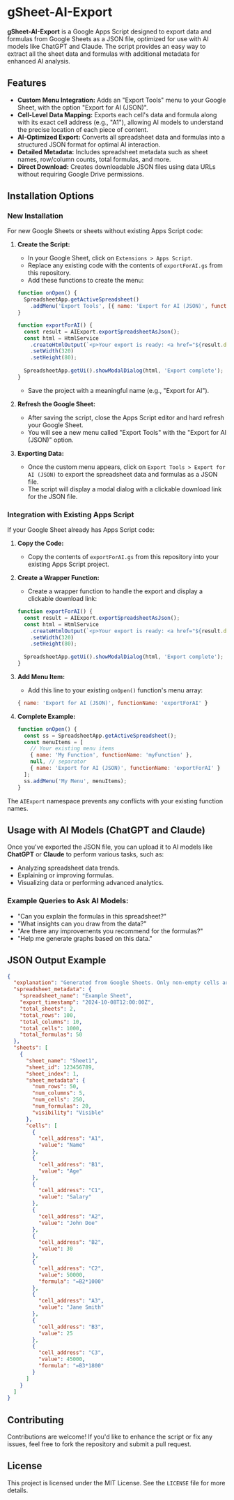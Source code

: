 # gSheet-AI-Export

**gSheet-AI-Export** is a Google Apps Script designed to export data and formulas from Google Sheets as a JSON file, optimized for use with AI models like ChatGPT and Claude. The script provides an easy way to extract all the sheet data and formulas with additional metadata for enhanced AI analysis.

## Features

- **Custom Menu Integration:** Adds an "Export Tools" menu to your Google Sheet, with the option "Export for AI (JSON)".
- **Cell-Level Data Mapping:** Exports each cell's data and formula along with its exact cell address (e.g., "A1"), allowing AI models to understand the precise location of each piece of content.
- **AI-Optimized Export:** Converts all spreadsheet data and formulas into a structured JSON format for optimal AI interaction.
- **Detailed Metadata:** Includes spreadsheet metadata such as sheet names, row/column counts, total formulas, and more.
- **Direct Download:** Creates downloadable JSON files using data URLs without requiring Google Drive permissions.

## Installation Options

### New Installation
For new Google Sheets or sheets without existing Apps Script code:

1. **Create the Script:**
    - In your Google Sheet, click on `Extensions > Apps Script`.
    - Replace any existing code with the contents of `exportForAI.gs` from this repository.
    - Add these functions to create the menu:
    ```javascript
    function onOpen() {
      SpreadsheetApp.getActiveSpreadsheet()
        .addMenu('Export Tools', [{ name: 'Export for AI (JSON)', functionName: 'exportForAI' }]);
    }
    
    function exportForAI() {
      const result = AIExport.exportSpreadsheetAsJson();
      const html = HtmlService
        .createHtmlOutput(`<p>Your export is ready: <a href="${result.dataUrl}" download="${result.filename}">Download JSON</a></p>`)
        .setWidth(320)
        .setHeight(80);
      
      SpreadsheetApp.getUi().showModalDialog(html, 'Export complete');
    }
    ```
    - Save the project with a meaningful name (e.g., "Export for AI").

2. **Refresh the Google Sheet:**
    - After saving the script, close the Apps Script editor and hard refresh your Google Sheet.
    - You will see a new menu called "Export Tools" with the "Export for AI (JSON)" option.

3. **Exporting Data:**
    - Once the custom menu appears, click on `Export Tools > Export for AI (JSON)` to export the spreadsheet data and formulas as a JSON file.
    - The script will display a modal dialog with a clickable download link for the JSON file.

### Integration with Existing Apps Script
If your Google Sheet already has Apps Script code:

1. **Copy the Code:**
    - Copy the contents of `exportForAI.gs` from this repository into your existing Apps Script project.

2. **Create a Wrapper Function:**
    - Create a wrapper function to handle the export and display a clickable download link:
    ```javascript
    function exportForAI() {
      const result = AIExport.exportSpreadsheetAsJson();
      const html = HtmlService
        .createHtmlOutput(`<p>Your export is ready: <a href="${result.dataUrl}" download="${result.filename}">Download JSON</a></p>`)
        .setWidth(320)
        .setHeight(80);
      
      SpreadsheetApp.getUi().showModalDialog(html, 'Export complete');
    }
    ```

3. **Add Menu Item:**
    - Add this line to your existing `onOpen()` function's menu array:
    ```javascript
    { name: 'Export for AI (JSON)', functionName: 'exportForAI' }
    ```

4. **Complete Example:**
    ```javascript
    function onOpen() {
      const ss = SpreadsheetApp.getActiveSpreadsheet();
      const menuItems = [
        // Your existing menu items
        { name: 'My Function', functionName: 'myFunction' },
        null, // separator
        { name: 'Export for AI (JSON)', functionName: 'exportForAI' }
      ];
      ss.addMenu('My Menu', menuItems);
    }
    ```

The `AIExport` namespace prevents any conflicts with your existing function names.

## Usage with AI Models (ChatGPT and Claude)

Once you've exported the JSON file, you can upload it to AI models like **ChatGPT** or **Claude** to perform various tasks, such as:

- Analyzing spreadsheet data trends.
- Explaining or improving formulas.
- Visualizing data or performing advanced analytics.

### Example Queries to Ask AI Models:

- "Can you explain the formulas in this spreadsheet?"
- "What insights can you draw from the data?"
- "Are there any improvements you recommend for the formulas?"
- "Help me generate graphs based on this data."

## JSON Output Example

```json
{
  "explanation": "Generated from Google Sheets. Only non-empty cells are included. Use \"sheet_name / cell_address\" to reference data programmatically.",
  "spreadsheet_metadata": {
    "spreadsheet_name": "Example Sheet",
    "export_timestamp": "2024-10-08T12:00:00Z",
    "total_sheets": 2,
    "total_rows": 100,
    "total_columns": 10,
    "total_cells": 1000,
    "total_formulas": 50
  },
  "sheets": [
    {
      "sheet_name": "Sheet1",
      "sheet_id": 123456789,
      "sheet_index": 1,
      "sheet_metadata": {
        "num_rows": 50,
        "num_columns": 5,
        "num_cells": 250,
        "num_formulas": 20,
        "visibility": "Visible"
      },
      "cells": [
        {
          "cell_address": "A1",
          "value": "Name"
        },
        {
          "cell_address": "B1",
          "value": "Age"
        },
        {
          "cell_address": "C1",
          "value": "Salary"
        },
        {
          "cell_address": "A2",
          "value": "John Doe"
        },
        {
          "cell_address": "B2",
          "value": 30
        },
        {
          "cell_address": "C2",
          "value": 50000,
          "formula": "=B2*1000"
        },
        {
          "cell_address": "A3",
          "value": "Jane Smith"
        },
        {
          "cell_address": "B3",
          "value": 25
        },
        {
          "cell_address": "C3",
          "value": 45000,
          "formula": "=B3*1800"
        }
      ]
    }
  ]
}
```

## Contributing

Contributions are welcome! If you'd like to enhance the script or fix any issues, feel free to fork the repository and submit a pull request.

## License

This project is licensed under the MIT License. See the `LICENSE` file for more details.
